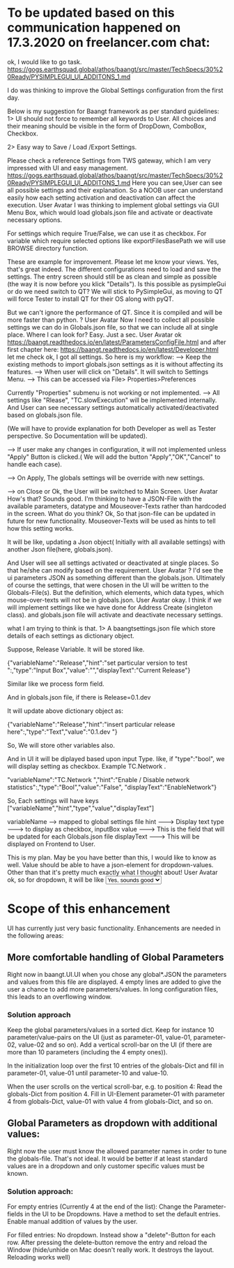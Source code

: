 # To be updated based on this communication happened on 17.3.2020 on freelancer.com chat:

ok, I would like to go task.
https://gogs.earthsquad.global/athos/baangt/src/master/TechSpecs/30%20Ready/PYSIMPLEGUI_UI_ADDITONS_1.md


I do was thinking to improve the Global Settings configuration from the first day.

Below is my suggestion for Baangt framework as per standard guidelines:
1> UI should not force to remember all keywords to User. All choices and their meaning should be visible in the form of DropDown, ComboBox, Checkbox.



2> Easy way to Save / Load /Export Settings.

Please check a reference Settings from TWS gateway, which I am very impressed with UI and easy management.
https://gogs.earthsquad.global/athos/baangt/src/master/TechSpecs/30%20Ready/PYSIMPLEGUI_UI_ADDITONS_1.md
Here you can see,User can see all possible settings and their explanation.
So a NOOB user can understand easily how each setting activation and deactivation can affect the execution.
User Avatar
I was thinking to implement global settings via GUI Menu Box, which would load globals.json file and activate or deactivate necessary options.

For settings which require True/False, we can use it as checkbox.
For variable which require selected options like exportFilesBasePath we will use BROWSE directory function.

These are example for improvement.
Please let me know your views.
Yes, that's great indeed. The different configurations need to load and save the settings. The entry screen should still be as clean and simple as possible (the way it is now before you klick "Details").
Is this possible as pysimpleGui or do we need switch to QT?
We will stick to PySimpleGui, as moving to QT will force Tester to install QT for their OS along with pyQT.


But we can't ignore the performance of QT. Since it is compiled and will be more faster than python.
?
User Avatar
Now I need to collect all possible settings we can do in Globals.json file, so that we can include all at single place.
Where I can look for?
Easy. Just a sec.
User Avatar
ok
https://baangt.readthedocs.io/en/latest/ParametersConfigFile.html
and after first chapter here: https://baangt.readthedocs.io/en/latest/Developer.html
let me check
ok, I got all settings.
So here is my workflow:
--> Keep the existing methods to import globals.json settings as it is without affecting its features.
--> When user will click on "Details". It will switch to Settings Menu.
--> This can be accessed via File> Properties>Preferences

Currently "Properties" submenu is not working or not implemented.
--> All settings like "Rlease", "TC.slowExecution" will be implemented internally. And User can see necessary settings automatically activated/deactivated based on globals.json file.

(We will have to provide explanation for both Developer as well as Tester perspective. So Documentation will be updated).


--> If user make any changes in configuration, it will not implemented unless "Apply" Button is clicked.( We will add the button "Apply","OK","Cancel" to handle each case).

--> On Apply, The globals settings will be override with new settings.

--> on Close or Ok, the User will be switched to Main Screen.
User Avatar
How's that?
Sounds good. I'm thinking to have a JSON-File with the available parameters, datatype and Mouseover-Texts rather than hardcoded in the screen. What do you think?
Ok, So that json-file can be updated in future for new functionality. Mouseover-Texts will be used as hints to tell how this setting works.

It will be like, updating a Json object( Initially with all available settings) with another Json file(here, globals.json).

And User will see all settings activated or deactivated at single places. So that he/she can modify based on the requirement.
User Avatar
?
I'd see the ui parameters JSON as something different than the globals.json. Ultimately of course the settings, that were chosen in the UI will be written to the Globals-File(s). But the definition, which elements, which data types, which mouse-over-texts will not be in globals.json.
User Avatar
okay. I think if we will implement settings like we have done for Address Create (singleton class). and globals.json file will activate and deactivate necessary settings.

what I am trying to think is that.
1> A baangtsettings.json file which store details of each settings as dictionary object.

Suppose, Release Variable. It will be stored like.

{"variableName":"Release","hint":"set particular version to test ":,"type":"Input Box","value":"","displayText":"Current Release"}

Similar like we process form field.

And in globals.json file,
if there is Release=0.1.dev



It will update above dictionary object as:

{"variableName":"Release","hint":"insert particular release here":,"type":"Text","value":"0.1.dev
"}

So, We will store other variables also.

And in UI it will be diplayed based upon input Type. like, if "type":"bool", we will display setting as checkbox. Example
TC.Network
.

"variableName":"TC.Network
","hint":"Enable / Disable network statistics":,"type":"Bool","value":"False", "displayText":"EnableNetwork"}

So, Each settings will have keys ["variableName","hint","type","value","displayText"]

variableName --> mapped to global settings file
hint ---> Display text
type ---> to display as checkbox, inputBox
value ---> This is the field that will be updated for each Globals.json file
displayText ---> This will be displayed on Frontend to User.


This is my plan. May be you have better than this, I would like to know as well.
Value should be able to have a json-element for dropdown-values. Other than that it's pretty much exactly what I thought about!
User Avatar
ok, so for dropdown, it will be like <select> tag with <option>
Yes, sounds good

# Scope of this enhancement

UI has currently just very basic functionality. Enhancements are needed in the following areas:

## More comfortable handling of Global Parameters
Right now in baangt.UI.UI when you chose any global*.JSON the parameters and values from this file are displayed. 
4 empty lines are added to give the user a chance to add more parameters/values. In long configuration files, this
leads to an overflowing window.

### Solution approach
Keep the global parameters/values in a sorted dict. Keep for instance 10 parameter/value-pairs on the UI (just as
parameter-01, value-01, parameter-02, value-02 and so on). Add a vertical scroll-bar on the UI (if there are more 
than 10 parameters (including the 4 empty ones)). 

In the initialization loop over the first 10 entries of the globals-Dict and fill in parameter-01, value-01 until 
parameter-10 and value-10. 

When the user scrolls on the vertical scroll-bar, e.g. to position 4: Read the globals-Dict from position 4. Fill in
UI-Element parameter-01 with parameter 4 from globals-Dict, value-01 with value 4 from globals-Dict, and so on.

## Global Parameters as dropdown with additional values:
Right now the user must know the allowed parameter names in order to tune the globals-file. That's not ideal. It would
be better if at least standard values are in a dropdown and only customer specific values must be known.

### Solution approach:
For empty entries (Currently 4 at the end of the list):
Change the Parameter-fields in the UI to be Dropdowns. Have a method to set the default entries. Enable manual 
addition of values by the user. 

For filled entries:
No dropdown. Instead show a "delete"-Button for each row. After pressing the delete-button remove the entry and reload
the Window (hide/unhide on Mac doesn't really work. It destroys the layout. Reloading works well)